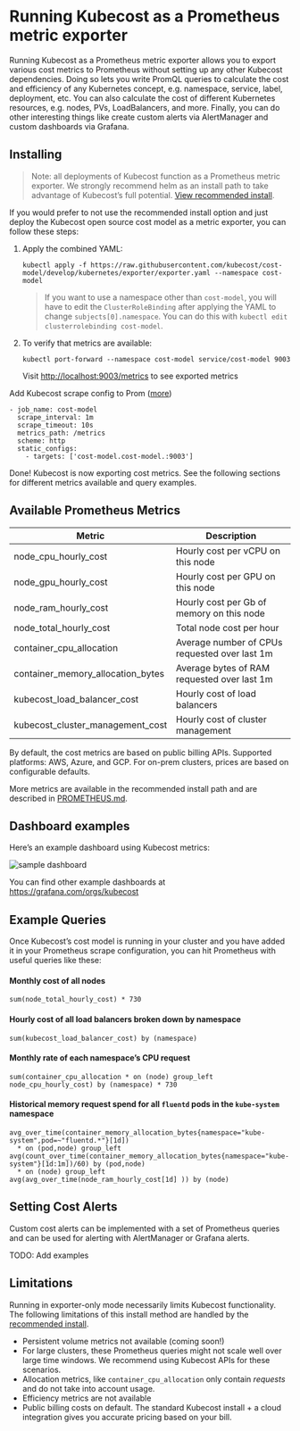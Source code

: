 # Running Kubecost as a Prometheus metric exporter

Running Kubecost as a Prometheus metric exporter allows you to export various cost metrics to Prometheus without setting up any other Kubecost dependencies. Doing so lets you write PromQL queries to calculate the cost and efficiency of any Kubernetes concept, e.g. namespace, service, label, deployment, etc. You can also calculate the cost of different Kubernetes resources, e.g. nodes, PVs, LoadBalancers, and more. Finally, you can do other interesting things like create custom alerts via AlertManager and custom dashboards via Grafana. 

## Installing

> Note: all deployments of Kubecost function as a Prometheus metric exporter. We strongly recommend helm as an install path to take advantage of Kubecost’s full potential. [View recommended install](http://docs.kubecost.com/install).

If you would prefer to not use the recommended install option and just deploy the Kubecost open source cost model as a metric exporter, you can follow these steps:


1. Apply the combined YAML:

    ```
    kubectl apply -f https://raw.githubusercontent.com/kubecost/cost-model/develop/kubernetes/exporter/exporter.yaml --namespace cost-model
    ```

    > If you want to use a namespace other than `cost-model`, you will have to edit the `ClusterRoleBinding` after applying the YAML to change `subjects[0].namespace`. You can do this with `kubectl edit clusterrolebinding cost-model`.

2. To verify that metrics are available:

    ```
    kubectl port-forward --namespace cost-model service/cost-model 9003
    ```

    Visit [http://localhost:9003/metrics](http://localhost:9003/metrics) to see exported metrics

Add Kubecost scrape config to Prom ([more](https://prometheus.io/docs/introduction/first_steps/#configuring-prometheus))
```
- job_name: cost-model
  scrape_interval: 1m
  scrape_timeout: 10s
  metrics_path: /metrics
  scheme: http
  static_configs:
    - targets: ['cost-model.cost-model.:9003']
```

Done! Kubecost is now exporting cost metrics. See the following sections for different metrics available and query examples.

## Available Prometheus Metrics 

| Metric       | Description                                                                                            |
| ------------ | ------------------------------------------------------------------------------------------------------ |
| node_cpu_hourly_cost | Hourly cost per vCPU on this node  |
| node_gpu_hourly_cost | Hourly cost per GPU on this node  |
| node_ram_hourly_cost   | Hourly cost per Gb of memory on this node                       |
| node_total_hourly_cost   | Total node cost per hour                       |
| container_cpu_allocation   | Average number of CPUs requested over last 1m                      |
| container_memory_allocation_bytes   | Average bytes of RAM requested over last 1m                 |
| kubecost_load_balancer_cost | Hourly cost of load balancers |
| kubecost_cluster_management_cost | Hourly cost of cluster management |


By default, the cost metrics are based on public billing APIs. Supported platforms: AWS, Azure, and GCP. For on-prem clusters, prices are based on configurable defaults. 

More metrics are available in the recommended install path and are described in [PROMETHEUS.md](PROMETHEUS.md).

## Dashboard examples

Here’s an example dashboard using Kubecost metrics: 

![sample dashboard](https://grafana.com/api/dashboards/8670/images/5480/image)

You can find other example dashboards at https://grafana.com/orgs/kubecost

## Example Queries

Once Kubecost’s cost model is running in your cluster and you have added it in your Prometheus scrape configuration, you can hit Prometheus with useful queries like these:

#### Monthly cost of all nodes

```
sum(node_total_hourly_cost) * 730
```

#### Hourly cost of all load balancers broken down by namespace

```
sum(kubecost_load_balancer_cost) by (namespace)
```

#### Monthly rate of each namespace’s CPU request

```
sum(container_cpu_allocation * on (node) group_left node_cpu_hourly_cost) by (namespace) * 730
```

#### Historical memory request spend for all `fluentd` pods in the `kube-system` namespace

```
avg_over_time(container_memory_allocation_bytes{namespace="kube-system",pod=~"fluentd.*"}[1d])
  * on (pod,node) group_left
avg(count_over_time(container_memory_allocation_bytes{namespace="kube-system"}[1d:1m])/60) by (pod,node)
  * on (node) group_left
avg(avg_over_time(node_ram_hourly_cost[1d] )) by (node)
```


## Setting Cost Alerts

Custom cost alerts can be implemented with a set of Prometheus queries and can be used for alerting with AlertManager or Grafana alerts.

TODO: Add examples

## Limitations

Running in exporter-only mode necessarily limits Kubecost functionality. The following limitations of this install method are handled by the [recommended install](http://docs.kubecost.com/install).

- Persistent volume metrics not available (coming soon!)
- For large clusters, these Prometheus queries might not scale well over large time windows. We recommend using Kubecost APIs for these scenarios.
- Allocation metrics, like `container_cpu_allocation` only contain _requests_ and do not take into account usage.
- Efficiency metrics are not available
- Public billing costs on default. The standard Kubecost install + a cloud integration gives you accurate pricing based on your bill. 



